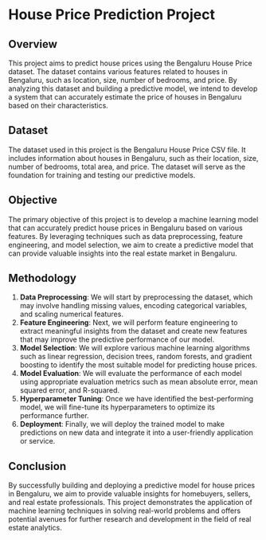 # House Price Prediction Project

## Overview
This project aims to predict house prices using the Bengaluru House Price dataset. The dataset contains various features related to houses in Bengaluru, such as location, size, number of bedrooms, and price. By analyzing this dataset and building a predictive model, we intend to develop a system that can accurately estimate the price of houses in Bengaluru based on their characteristics.

## Dataset
The dataset used in this project is the Bengaluru House Price CSV file. It includes information about houses in Bengaluru, such as their location, size, number of bedrooms, total area, and price. The dataset will serve as the foundation for training and testing our predictive models.

## Objective
The primary objective of this project is to develop a machine learning model that can accurately predict house prices in Bengaluru based on various features. By leveraging techniques such as data preprocessing, feature engineering, and model selection, we aim to create a predictive model that can provide valuable insights into the real estate market in Bengaluru.

## Methodology
1. **Data Preprocessing**: We will start by preprocessing the dataset, which may involve handling missing values, encoding categorical variables, and scaling numerical features.
2. **Feature Engineering**: Next, we will perform feature engineering to extract meaningful insights from the dataset and create new features that may improve the predictive performance of our model.
3. **Model Selection**: We will explore various machine learning algorithms such as linear regression, decision trees, random forests, and gradient boosting to identify the most suitable model for predicting house prices.
4. **Model Evaluation**: We will evaluate the performance of each model using appropriate evaluation metrics such as mean absolute error, mean squared error, and R-squared.
5. **Hyperparameter Tuning**: Once we have identified the best-performing model, we will fine-tune its hyperparameters to optimize its performance further.
6. **Deployment**: Finally, we will deploy the trained model to make predictions on new data and integrate it into a user-friendly application or service.

## Conclusion
By successfully building and deploying a predictive model for house prices in Bengaluru, we aim to provide valuable insights for homebuyers, sellers, and real estate professionals. This project demonstrates the application of machine learning techniques in solving real-world problems and offers potential avenues for further research and development in the field of real estate analytics.
